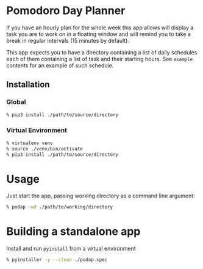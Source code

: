 # Pomodoro Day Planner

If you have an hourly plan for the whole week this app allows will display a task you are to work on in a floating 
window and will remind you to take a break in regular intervals (15 minutes by default). 

This app expects you to have a directory containing a list of daily schedules each of them containing a list of task and
their starting hours. See `example` contents for an example of such schedule.

## Installation

### Global

```bash
% pip3 install ./path/to/source/directory
```

### Virtual Environment

```bash
% virtualenv venv
% source ./venv/bin/activate
% pip3 install ./path/to/source/directory
```

# Usage

Just start the app, passing working directory as a command line argument:
```bash
% podap -wd ./path/to/working/directory
```

# Building a standalone app

Install and run `pyinstall` from a virtual environment
```bash
% pyinstaller -y --clean ./podap.spec
```

